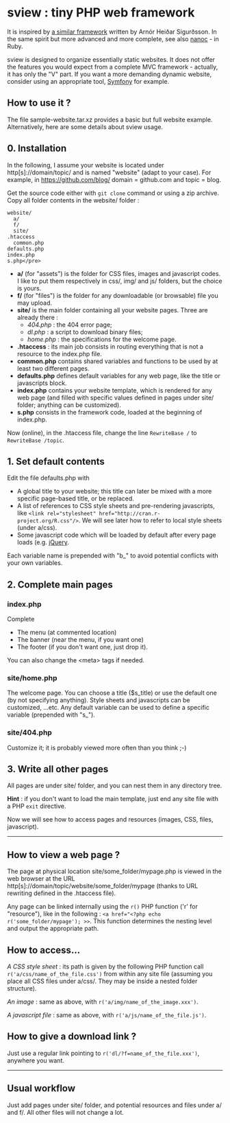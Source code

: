 # sview : tiny PHP web framework

It is inspired by [a similar framework](https://github.com/arnorhs/ShortPHP) written by Arn&oacute;r Hei&#240;ar Sigur&#240;sson. 
In the same spirit but more advanced and more complete, see also [nanoc](http://nanoc.ws/) - in Ruby.

sview is designed to organize essentially static websites. 
It does not offer the features you would expect from a complete MVC framework - 
actually, it has only the "V" part. 
If you want a more demanding dynamic website, consider using an appropriate tool, 
[Symfony](http://symfony.com/) for example.

## How to use it ?

The file sample-website.tar.xz provides a basic but full website example. 
Alternatively, here are some details about sview usage.

## 0. Installation

In the following, I assume your website is located under http\[s\]://domain/topic/ 
and is named "website" (adapt to your case). For example, in https://github.com/blog/ 
domain = github.com and topic = blog.

Get the source code either with `git clone` command or using a zip archive. 
Copy all folder contents in the website/ folder : 

	website/
	  a/
	  f/
	  site/
    .htaccess
	  common.php
    defaults.php
    index.php
    s.php</pre>

* __a/__ (for "assets") is the folder for CSS files, images and javascript codes. 
		I like to put them respectively in css/, img/ and js/ folders, but the choice is yours.
* __f/__ (for "files") is the folder for any downloadable (or browsable) file you may upload.
* __site/__ is the main folder containing all your website pages. Three are already there :
	* _404.php_ : the 404 error page;
	* _dl.php_ : a script to download binary files;
	* _home.php_ : the specifications for the welcome page.
* __.htaccess__ : its main job consists in routing everything that is not a resource to the index.php file.
* __common.php__ contains shared variables and functions to be used by at least two different pages.
* __defaults.php__ defines default variables for any web page, like the title or javascripts block.
* __index.php__ contains your website template, which is rendered for any web page 
		(and filled with specific values defined in pages under site/ folder; anything can be customized).
* __s.php__ consists in the framework code, loaded at the beginning of index.php.

Now (online), in the .htaccess file, change the line `RewriteBase /` to `RewriteBase /topic`.

## 1. Set default contents

Edit the file defaults.php with

* A global title to your website; this title can later be mixed with a more specific page-based title, or be replaced.
* A list of references to CSS style sheets and pre-rendering javascripts, like `<link rel="stylesheet" href="http://cran.r-project.org/R.css"/>`. 
		We will see later how to refer to local style sheets (under a/css).
* Some javascript code which will be loaded by default after every page loads (e.g. [jQuery](http://jquery.com/).

Each variable name is prepended with "b\_" to avoid potential conflicts with your own variables.

## 2. Complete main pages

### index.php

Complete

* The menu (at commented location)
* The banner (near the menu, if you want one)
* The footer (if you don't want one, just drop it).

You can also change the &lt;meta&gt; tags if needed.

### site/home.php

The welcome page. You can choose a title ($s\_title) or use the default one 
(by not specifying anything). Style sheets and javascripts can be customized, ...etc. 
Any default variable can be used to define a specific variable (prepended with "s\_").

### site/404.php

Customize it; it is probably viewed more often than you think ;-)

## 3. Write all other pages

All pages are under site/ folder, and you can nest them in any directory tree.

__Hint__ : if you don't want to load the main template, just end any site file with a PHP `exit` directive.

Now we will see how to access pages and resources (images, CSS, files, javascript).

---

## How to view a web page ?

The page at physical location site/some\_folder/mypage.php is viewed in the web browser at the URL 
http\[s\]://domain/topic/website/some\_folder/mypage (thanks to URL rewriting defined in the .htaccess file). 

Any page can be linked internally using the `r()` PHP function ('r' for "resource"), like in 
the following : `<a href="<?php echo r('some_folder/mypage'); >>`. This function determines 
the nesting level and output the appropriate path.

## How to access...

_A CSS style sheet_ : its path is given by the following PHP function call 
`r('a/css/name_of_the_file.css')` from within any site file (assuming you place all CSS files 
under a/css/. They may be inside a nested folder structure).

_An image_ : same as above, with `r('a/img/name_of_the_image.xxx')`.

_A javascript file_ : same as above, with `r('a/js/name_of_the_file.js')`.

## How to give a download link ?

Just use a regular link pointing to `r('dl/?f=name_of_the_file.xxx')`, anywhere you want.

---

## Usual workflow

Just add pages under site/ folder, and potential resources and files under a/ and f/. 
All other files will not change a lot.
